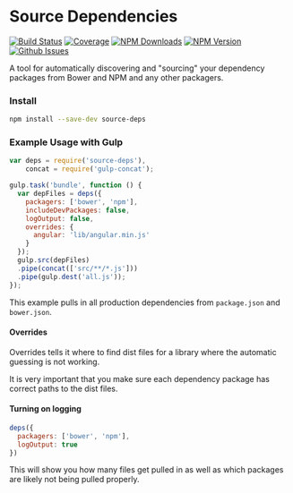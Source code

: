 Source Dependencies
============
[![Build Status](http://img.shields.io/travis/petermelias/node-source-deps.svg)](https://travis-ci.org/petermelias/node-source-deps)
[![Coverage](http://img.shields.io/coveralls/petermelias/node-source-deps.svg)](https://coveralls.io/r/petermelias/node-source-deps)
[![NPM Downloads](http://img.shields.io/npm/dm/source-deps.svg)]()
[![NPM Version](http://img.shields.io/npm/v/source-deps.svg)]()
[![Github Issues](http://img.shields.io/github/issues/petermelias/node-source-deps.svg)]()

A tool for automatically discovering and "sourcing" your dependency packages from Bower and NPM and any other packagers.


### Install

```bash
npm install --save-dev source-deps
```


### Example Usage with Gulp

```javascript
var deps = require('source-deps'),
    concat = require('gulp-concat');

gulp.task('bundle', function () {
  var depFiles = deps({
    packagers: ['bower', 'npm'],
    includeDevPackages: false,
    logOutput: false,
    overrides: {
      angular: 'lib/angular.min.js'
    }
  });
  gulp.src(depFiles)
  .pipe(concat(['src/**/*.js']))
  .pipe(gulp.dest('all.js'));
});
```

This example pulls in all production dependencies from ```package.json``` and ```bower.json```.

#### Overrides

Overrides tells it where to find dist files for a library where the automatic guessing is not working.

It is very important that you make sure each dependency package has correct paths to the dist files.

#### Turning on logging
```javascript
deps({
  packagers: ['bower', 'npm'],
  logOutput: true
})
```

This will show you how many files get pulled in as well as which packages are likely not being pulled properly.